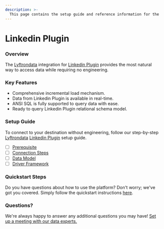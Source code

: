 ```yaml
---
description: >-
  This page contains the setup guide and reference information for the Linkedin Plugin source connector.
---
```


# Linkedin Plugin

### Overview

The [Lyftrondata](https://www.lyftrondata.com/) integration for [Linkedin Plugin](None) provides the most natural way to access data while requiring no engineering.

### Key Features

* Comprehensive incremental load mechanism.
* Data from Linkedin Plugin is available in real-time.&#x20;
* ANSI SQL is fully supported to query data with ease.
* Ready to query Linkedin Plugin relational schema model.

### Setup Guide

To connect to your destination without engineering, follow our step-by-step [Lyftrondata](https://www.lyftrondata.com/)  [Linkedin Plugin](None) setup guide.

* [ ] [Prerequisite](prerequisite.md)
* [ ] [Connection Steps](connection-steps.md)
* [ ] [Data Model](data-model/erd.md)
* [ ] [Driver Framework](driver-framework/)

### Quickstart Steps

Do you have questions about how to use the platform? Don't worry; we've got you covered. Simply follow the quickstart instructions [here](../README.md).

### Questions? <a href="#questions" id="questions"></a>

We're always happy to answer any additional questions you may have! [Set up a meeting with our data experts.](https://www.lyftrondata.com/book-a-meeting/)

